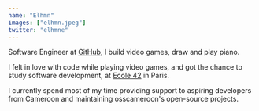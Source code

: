 ```yaml
---
name: "Elhmn"
images: ["elhmn.jpeg"]
twitter: "elhmne"
---
```


Software Engineer at [GitHub](https://github.com/), I build video games, draw and play piano.

I felt in love with code while playing video games, and got the chance to study software development, at [Ecole 42](https://42.fr/en/homepage/) in Paris.

I currently spend most of my time providing support to aspiring developers from Cameroon and maintaining osscameroon's open-source projects.
